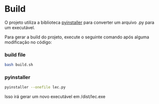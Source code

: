 # Build

O projeto utiliza a biblioteca [pyinstaller](https://pyinstaller.org/en/stable/installation.html) para converter um arquivo .py para um executável.

Para gerar a build do projeto, execute o seguinte comando após alguma modificação no código:

### build file
```bash
bash build.sh
```

### pyinstaller
```bash
pyinstaller --onefile lec.py
```

Isso irá gerar um novo executável em /dist/lec.exe